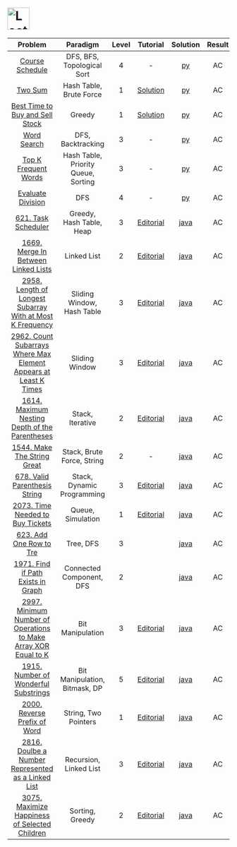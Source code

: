 # [<img align="center" height="50" src="https://assets.leetcode.com/static_assets/public/webpack_bundles/images/logo-dark.e99485d9b.svg" alt="LeetCode Home">](https://leetcode.com/)

|                                                                            Problem                                                                            |              Paradigm               | Level |                                                    Tutorial                                                     |                                    Solution                                    | Result |
| :-----------------------------------------------------------------------------------------------------------------------------------------------------------: | :---------------------------------: | :---: | :-------------------------------------------------------------------------------------------------------------: | :----------------------------------------------------------------------------: | :----: |
|                                               [Course Schedule](https://leetcode.com/problems/course-schedule/)                                               |     DFS, BFS, Topological Sort      |   4   |                                                        -                                                        |                           [py](./Course_Schedule.py)                           |   AC   |
|                                                       [Two Sum](https://leetcode.com/problems/two-sum/)                                                       |       Hash Table, Brute Force       |   1   |                           [Solution](https://leetcode.com/problems/two-sum/solution/)                           |                               [py](./Two_Sum.py)                               |   AC   |
|                               [Best Time to Buy and Sell Stock](https://leetcode.com/problems/best-time-to-buy-and-sell-stock/)                               |               Greedy                |   1   |               [Solution](https://leetcode.com/problems/best-time-to-buy-and-sell-stock/solution/)               |                   [py](./Best_Time_to_Buy_and_Sell_Stock.py)                   |   AC   |
|                                                   [Word Search](https://leetcode.com/problems/word-search/)                                                   |          DFS, Backtracking          |   3   |                                                        -                                                        |                             [py](./Word_Search.py)                             |   AC   |
|                                          [Top K Frequent Words](https://leetcode.com/problems/top-k-frequent-words/)                                          | Hash Table, Priority Queue, Sorting |   3   |                                                        -                                                        |                        [py](./Top_K_Frequent_Words.py)                         |   AC   |
|                                             [Evaluate Division](https://leetcode.com/problems/evaluate-division/)                                             |                 DFS                 |   4   |                                                        -                                                        |                          [py](./Evaluate_Division.py)                          |   AC   |
|                                             [621. Task Scheduler](https://leetcode.com/problems/task-scheduler/)                                              |      Greedy, Hash Table, Heap       |   3   |                      [Editorial](https://leetcode.com/problems/task-scheduler/editorial/)                       |                       [java](./621_Task_Scheduler.java)                        |   AC   |
|                              [1669. Merge In Between Linked Lists](https://leetcode.com/problems/merge-in-between-linked-lists/)                              |             Linked List             |   2   |               [Editorial](https://leetcode.com/problems/merge-in-between-linked-lists/editorial/)               |               [java](./1669_Merge_in_Between_Linked_Lists.java)                |   AC   |
|        [2958. Length of Longest Subarray With at Most K Frequency](https://leetcode.com/problems/length-of-longest-subarray-with-at-most-k-frequency/)        |     Sliding Window, Hash Table      |   3   |    [Editorial](https://leetcode.com/problems/length-of-longest-subarray-with-at-most-k-frequency/editorial)     |    [java](./2958_Length_of_Longest_Subarray_With_at_Most_K_Frequency.java)     |   AC   |
| [2962. Count Subarrays Where Max Element Appears at Least K Times](https://leetcode.com/problems/count-subarrays-where-max-element-appears-at-least-k-times/) |           Sliding Window            |   3   | [Editorial](https://leetcode.com/problems/count-subarrays-where-max-element-appears-at-least-k-times/editorial) | [java](./2962_Count_Subarrays_Where_Max_Element_Appears_at_Least_K_Times.java) |   AC   |
|                   [1614. Maximum Nesting Depth of the Parentheses](https://leetcode.com/problems/maximum-nesting-depth-of-the-parentheses/)                   |          Stack, Iterative           |   2   |         [Editorial](https://leetcode.com/problems/maximum-nesting-depth-of-the-parentheses/editorial/)          |          [java](./1614_Maximum_Nesting_Depth_of_the_Parentheses.java)          |   AC   |
|                                      [1544. Make The String Great](https://leetcode.com/problems/make-the-string-great/)                                      |     Stack, Brute Force, String      |   2   |                                                        -                                                        |                   [java](./1544_Make_The_String_Great.java)                    |   AC   |
|                                   [678. Valid Parenthesis String](https://leetcode.com/problems/valid-parenthesis-string/)                                    |     Stack, Dynamic Programming      |   3   |                 [Editorial](https://leetcode.com/problems/valid-parenthesis-string/editorial/)                  |                  [java](./678_Valid_Parenthesis_String.java)                   |   AC   |
|                                 [2073. Time Needed to Buy Tickets](https://leetcode.com/problems/time-needed-to-buy-tickets/)                                 |          Queue, Simulation          |   1   |                [Editorial](https://leetcode.com/problems/time-needed-to-buy-tickets/editorial/)                 |                 [java](./2073_Time_Needed_to_Buy_Tickets.java)                 |   AC   |
|                                         [623. Add One Row to Tre](https://leetcode.com/problems/add-one-row-to-tree/)                                         |              Tree, DFS              |   3   |                                                                                                                 |                     [java](./623_Add_One_Row_to_Tree.java)                     |   AC   |
|                               [1971. Find if Path Exists in Graph](https://leetcode.com/problems/find-if-path-exists-in-graph/)                               |      Connected Component, DFS       |   2   |                                                                                                                 |                [java](./1971_Find_if_Path_Exists_in_Graph.java)                |   AC   |
|  [2997. Minimum Number of Operations to Make Array XOR Equal to K](https://leetcode.com/problems/minimum-number-of-operations-to-make-array-xor-equal-to-k/)  |          Bit Manipulation           |   3   | [Editorial](https://leetcode.com/problems/minimum-number-of-operations-to-make-array-xor-equal-to-k/editorial/) | [java](./2997_Minimum_Number_of_Operations_to_Make_Array_XOR_Equal_to_K.java)  |   AC   |
|                             [1915. Number of Wonderful Substrings](https://leetcode.com/problems/number-of-wonderful-substrings/)                             |    Bit Manipulation, Bitmask, DP    |   5   |              [Editorial](https://leetcode.com/problems/number-of-wonderful-substrings/editorial/)               |               [java](./1915_Number_of_Wonderful_Substrings.java)               |   AC   |
|                                     [2000. Reverse Prefix of Word](https://leetcode.com/problems/reverse-prefix-of-word/)                                     |        String, Two Pointers         |   1   |                  [Editorial](https://leetcode.com/problems/reverse-prefix-of-word/editorial/)                   |                   [java](./2000_Reverse_Prefix_of_Word.java)                   |   AC   |
|               [2816. Doulbe a Number Represented as a Linked List](https://leetcode.com/problems/double-a-number-represented-as-a-linked-list/)               |       Recursion, Linked List        |   3   |       [Editorial](https://leetcode.com/problems/double-a-number-represented-as-a-linked-list/editorial/)        |        [java](./2816_Double_a_Number_Represented_as_a_Linked_List.java)        |   AC   |
|                    [3075. Maximize Happiness of Selected Children](https://leetcode.com/problems/maximize-happiness-of-selected-children/)                    |           Sorting, Greedy           |   2   |          [Editorial](https://leetcode.com/problems/maximize-happiness-of-selected-children/editorial/)          |          [java](./3075_Maximize_Happiness_of_Selected_Children.java)           |   AC   |
